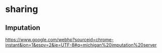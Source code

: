 # sharing

## Imputation  
https://www.google.com/webhp?sourceid=chrome-instant&ion=1&espv=2&ie=UTF-8#q=michigan%20imputation%20server

